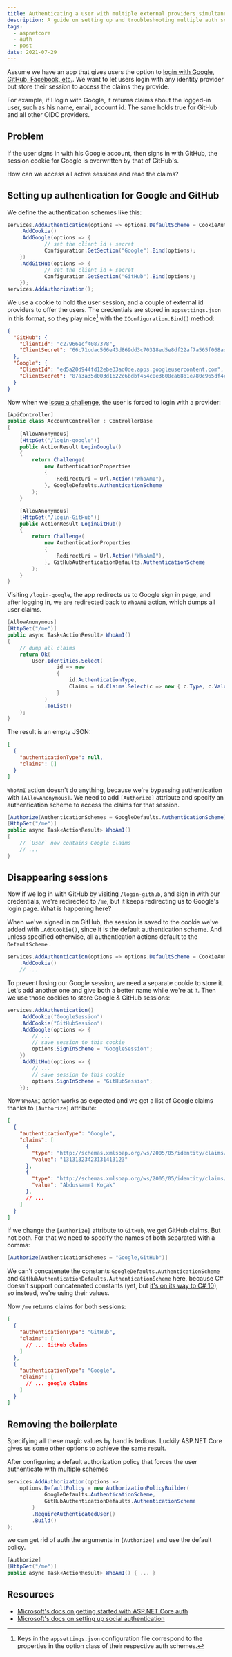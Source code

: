 ```yaml
---
title: Authenticating a user with multiple external providers simultaneously in ASP.NET Core
description: A guide on setting up and troubleshooting multiple auth schemes in ASP.NET Core
tags:
  - aspnetcore
  - auth
  - post
date: 2021-07-29
---
```


Assume we have an app that gives users the option to [login with Google, GitHub, Facebook, etc.][social_auth]. We want to let users login with any identity provider but store their session to access the claims they provide.

For example, if I login with Google, it returns claims about the logged-in user, such as his name, email, account id. The same holds true for GitHub and all other OIDC providers.

## Problem

If the user signs in with his Google account, then signs in with GitHub, the session cookie for Google is overwritten by that of GitHub's.

How can we access all active sessions and read the claims?

## Setting up authentication for Google and GitHub

We define the authentication schemes like this:

```c#
services.AddAuthentication(options => options.DefaultScheme = CookieAuthenticationDefaults.AuthenticationScheme)
    .AddCookie()
    .AddGoogle(options => {
            // set the client id + secret
            Configuration.GetSection("Google").Bind(options);
    })
    .AddGitHub(options => {
            // set the client id + secret
            Configuration.GetSection("GitHub").Bind(options);
    });
services.AddAuthorization();
```

We use a cookie to hold the user session, and a couple of external id providers to offer the users. The credentials are stored in `appsettings.json` in this format, so they play nice[^1] with the `IConfiguration.Bind()` method:

```json
{
  "GitHub": {
    "ClientId": "c27966ecf4087378",
    "ClientSecret": "66c71cdac566e43d869dd3c70318ed5e8df22af7a565f068adef6a6bacf6aca7"
  },
  "Google": {
    "ClientId": "ed5a20d944fd12ebe33ad0de.apps.googleusercontent.com",
    "ClientSecret": "87a3a35d003d1622c6bdbf454c0e3608ca68b1e780c965df4c52dc2f9b2c9d78"
  }
}
```

Now when we [issue a challenge][challenge], the user is forced to login with a provider:

```c#
[ApiController]
public class AccountController : ControllerBase
{
    [AllowAnonymous]
    [HttpGet("/login-google")]
    public ActionResult LoginGoogle()
    {
        return Challenge(
            new AuthenticationProperties
            {
                RedirectUri = Url.Action("WhoAmI"),
            }, GoogleDefaults.AuthenticationScheme
        );
    }

    [AllowAnonymous]
    [HttpGet("/login-GitHub")]
    public ActionResult LoginGitHub()
    {
        return Challenge(
            new AuthenticationProperties
            {
                RedirectUri = Url.Action("WhoAmI"),
            }, GitHubAuthenticationDefaults.AuthenticationScheme
        );
    }
}
```

Visiting `/login-google`, the app redirects us to Google sign in page, and after logging in, we are redirected back
to `WhoAmI` action, which dumps all user claims.

```c#
[AllowAnonymous]
[HttpGet("/me")]
public async Task<ActionResult> WhoAmI()
{
    // dump all claims
    return Ok(
        User.Identities.Select(
                id => new
                {
                    id.AuthenticationType,
                    Claims = id.Claims.Select(c => new { c.Type, c.Value })
                }
            )
            .ToList()
    );
}
```

The result is an empty JSON:

```json
[
  {
    "authenticationType": null,
    "claims": []
  }
]
```

`WhoAmI` action doesn't do anything, because we're bypassing authentication with `[AllowAnonymous]`. We need to add `[Authorize]` attribute
and specify an authentication scheme to access the claims for that session.

```c#
[Authorize(AuthenticationSchemes = GoogleDefaults.AuthenticationScheme)]
[HttpGet("/me")]
public async Task<ActionResult> WhoAmI()
{
    // `User` now contains Google claims
    // ...
}
```

## Disappearing sessions

Now if we log in with GitHub by visiting `/login-github`, and sign in with our credentials, we're redirected to `/me`,
but it keeps redirecting us to Google's login page. What is happening here?

When we've signed in on GitHub, the session is saved to the cookie we've added with `.AddCookie()`, since it is the
default authentication scheme. And unless specified otherwise, all authentication actions default to the `DefaultScheme`
.

```c#
services.AddAuthentication(options => options.DefaultScheme = CookieAuthenticationDefaults.AuthenticationScheme)
    .AddCookie()
    // ...
```

To prevent losing our Google session, we need a separate cookie to store it. Let's add another one and give both a
better name while we're at it. Then we use those cookies to store Google & GitHub sessions:

```c#
services.AddAuthentication()
    .AddCookie("GoogleSession")
    .AddCookie("GitHubSession")
    .AddGoogle(options => {
        // ...
        // save session to this cookie
        options.SignInScheme = "GoogleSession";
    })
    .AddGitHub(options => {
        // ...
        // save session to this cookie
        options.SignInScheme = "GitHubSession";
    });
```

Now `WhoAmI` action works as expected and we get a list of Google claims thanks to `[Authorize]` attribute:

```json
[
  {
    "authenticationType": "Google",
    "claims": [
      {
        "type": "http://schemas.xmlsoap.org/ws/2005/05/identity/claims/nameidentifier",
        "value": "13131323423131413123"
      },
      {
        "type": "http://schemas.xmlsoap.org/ws/2005/05/identity/claims/name",
        "value": "Abdussamet Koçak"
      },
      // ...
    ]
  }
]
```

If we change the `[Authorize]` attribute to `GitHub`, we get GitHub claims. But not both. For that we need to specify the names of both separated with a comma:

```c#
[Authorize(AuthenticationSchemes = "Google,GitHub")]
```

We can't concatenate the constants `GoogleDefaults.AuthenticationScheme`
and `GitHubAuthenticationDefaults.AuthenticationScheme` here, because C# doesn't support concatenated constants (yet,
but [it's on its way to C# 10][concatenated_const]), so instead, we're using their values.

Now `/me` returns claims for both sessions:

```json
[
  {
    "authenticationType": "GitHub",
    "claims": [
      // ... GitHub claims
    ]
  },
  {
    "authenticationType": "Google",
    "claims": [
      // ... google claims
    ]
  }
]
```

## Removing the boilerplate

Specifying all these magic values by hand is tedious. Luckily ASP.NET Core gives us some other options to achieve the same result.

After configuring a default authorization policy that forces the user authenticate with multiple schemes

```c#
services.AddAuthorization(options =>
    options.DefaultPolicy = new AuthorizationPolicyBuilder(
            GoogleDefaults.AuthenticationScheme,
            GitHubAuthenticationDefaults.AuthenticationScheme
        )
        .RequireAuthenticatedUser()
        .Build()
);
```

we can get rid of auth the arguments in `[Authorize]` and use the default policy.

```c#
[Authorize]
[HttpGet("/me")]
public async Task<ActionResult> WhoAmI() { ... }
```

## Resources

- [Microsoft's docs on getting started with ASP.NET Core auth][auth_intro]
- [Microsoft's docs on setting up social authentication][social_auth]

[^1]:
    Keys in the `appsettings.json` configuration file correspond to the properties in the option class of their
    respective auth schemes.

[auth_intro]: https://docs.microsoft.com/en-us/aspnet/core/security/authentication/
[social_auth]: https://docs.microsoft.com/en-us/aspnet/core/security/authentication/social/
[concatenated_const]: https://GitHub.com/dotnet/csharplang/issues/2951
[challenge]: https://docs.microsoft.com/en-us/aspnet/core/security/authentication/?view=aspnetcore-5.0#challenge